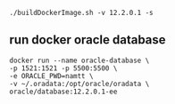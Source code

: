 ```
./buildDockerImage.sh -v 12.2.0.1 -s
```

## run docker oracle database

```
docker run --name oracle-database \
-p 1521:1521 -p 5500:5500 \
-e ORACLE_PWD=namtt \
-v ~/.oradata:/opt/oracle/oradata \
oracle/database:12.2.0.1-ee
```
